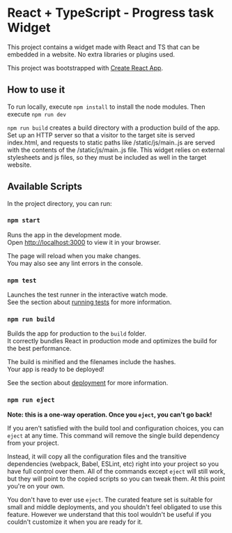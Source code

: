 # React + TypeScript - Progress task Widget

This project contains a widget made with React and TS that can be embedded in a website. No extra libraries or plugins used.

This project was bootstrapped with [Create React App](https://github.com/facebook/create-react-app).

## How to use it

To run locally, execute `npm install` to install the node modules. Then execute `npm run dev`

`npm run build` creates a build directory with a production build of the app. Set up an HTTP server so that a visitor to the target site is served index.html, and requests to static paths like /static/js/main.<hash>.js are served with the contents of the /static/js/main.<hash>.js file.
This widget relies on external stylesheets and js files, so they must be included as well in the target website.

## Available Scripts

In the project directory, you can run:

### `npm start`

Runs the app in the development mode.\
Open [http://localhost:3000](http://localhost:3000) to view it in your browser.

The page will reload when you make changes.\
You may also see any lint errors in the console.

### `npm test`

Launches the test runner in the interactive watch mode.\
See the section about [running tests](https://facebook.github.io/create-react-app/docs/running-tests) for more information.

### `npm run build`

Builds the app for production to the `build` folder.\
It correctly bundles React in production mode and optimizes the build for the best performance.

The build is minified and the filenames include the hashes.\
Your app is ready to be deployed!

See the section about [deployment](https://facebook.github.io/create-react-app/docs/deployment) for more information.

### `npm run eject`

**Note: this is a one-way operation. Once you `eject`, you can't go back!**

If you aren't satisfied with the build tool and configuration choices, you can `eject` at any time. This command will remove the single build dependency from your project.

Instead, it will copy all the configuration files and the transitive dependencies (webpack, Babel, ESLint, etc) right into your project so you have full control over them. All of the commands except `eject` will still work, but they will point to the copied scripts so you can tweak them. At this point you're on your own.

You don't have to ever use `eject`. The curated feature set is suitable for small and middle deployments, and you shouldn't feel obligated to use this feature. However we understand that this tool wouldn't be useful if you couldn't customize it when you are ready for it.
